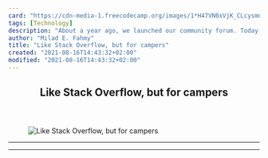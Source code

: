 ```yaml
---
card: "https://cdn-media-1.freecodecamp.org/images/1*H47VN0xVjK_CLcysmnpDjw.jpeg"
tags: [Technology]
description: "About a year ago, we launched our community forum. Today, tho"
author: "Milad E. Fahmy"
title: "Like Stack Overflow, but for campers"
created: "2021-08-16T14:43:32+02:00"
modified: "2021-08-16T14:43:32+02:00"
---
```

<div class="site-wrapper">
<main id="site-main" class="site-main outer">
<div class="inner">
<article class="post-full post tag-technology tag-tech tag-startup tag-web-development tag-life-lessons ">
<header class="post-full-header">
<h1 class="post-full-title">Like Stack Overflow, but for campers</h1>
</header>
<figure class="post-full-image">
<picture>
<source media="(max-width: 700px)" sizes="1px" srcset="data:image/gif;base64,R0lGODlhAQABAIAAAAAAAP///yH5BAEAAAAALAAAAAABAAEAAAIBRAA7 1w">
<source media="(min-width: 701px)" sizes="(max-width: 800px) 400px,
(max-width: 1170px) 700px,
1400px" srcset="https://cdn-media-1.freecodecamp.org/images/1*H47VN0xVjK_CLcysmnpDjw.jpeg 300w,
https://cdn-media-1.freecodecamp.org/images/1*H47VN0xVjK_CLcysmnpDjw.jpeg 600w,
https://cdn-media-1.freecodecamp.org/images/1*H47VN0xVjK_CLcysmnpDjw.jpeg 1000w,
https://cdn-media-1.freecodecamp.org/images/1*H47VN0xVjK_CLcysmnpDjw.jpeg 2000w">
<img onerror="this.style.display='none'" src="https://cdn-media-1.freecodecamp.org/images/1*H47VN0xVjK_CLcysmnpDjw.jpeg" alt="Like Stack Overflow, but for campers">
</picture>
</figure>
<section class="post-full-content">
<div class="post-content">
</div>
<hr>
<hr>
</section>
</article>
</div>
</main>
</div>
<!-- Google Tag Manager (noscript) -->
<!-- End Google Tag Manager (noscript) -->
